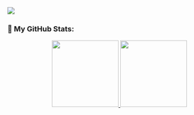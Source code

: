 ![](https://komarev.com/ghpvc/?username=costa53&label=PROFILE+VIEWS&color=lightgrey)

### :vulcan_salute: My GitHub Stats:

<div align="center">
  <a href="https://github.com/costa53">
  <img height="150em" src="https://github-readme-stats.vercel.app/api?username=costa53&show_icons=true&theme=aura_dark&include_all_commits=true&count_private=true&cache_seconds=1800"/>
  <img height="150em" src="https://github-readme-stats.vercel.app/api/top-langs/?username=costa53&theme=aura_dark&layout=compact&langs_count=6&cache_seconds=1800"/></a>
</div>
  
